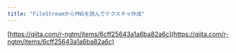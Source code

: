 ```yaml
---
title: "FileStreamからPNGを読んでテクスチャ作成"
---
```


[https://qiita.com/r-ngtm/items/6cff25643a1a6ba82a6c](https://qiita.com/r-ngtm/items/6cff25643a1a6ba82a6c)
